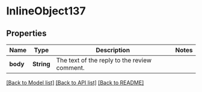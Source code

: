 # InlineObject137

## Properties
Name | Type | Description | Notes
------------ | ------------- | ------------- | -------------
**body** | **String** | The text of the reply to the review comment. | 

[[Back to Model list]](../README.md#documentation-for-models) [[Back to API list]](../README.md#documentation-for-api-endpoints) [[Back to README]](../README.md)


